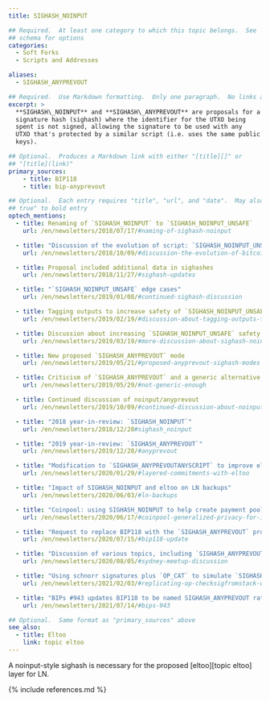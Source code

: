 ```yaml
---
title: SIGHASH_NOINPUT

## Required.  At least one category to which this topic belongs.  See
## schema for options
categories:
  - Soft Forks
  - Scripts and Addresses

aliases:
  - SIGHASH_ANYPREVOUT

## Required.  Use Markdown formatting.  Only one paragraph.  No links allowed.
excerpt: >
  **SIGHASH\_NOINPUT** and **SIGHASH\_ANYPREVOUT** are proposals for a
  signature hash (sighash) where the identifier for the UTXO being
  spent is not signed, allowing the signature to be used with any
  UTXO that's protected by a similar script (i.e. uses the same public
  keys).

## Optional.  Produces a Markdown link with either "[title][]" or
## "[title](link)"
primary_sources:
    - title: BIP118
    - title: bip-anyprevout

## Optional.  Each entry requires "title", "url", and "date".  May also use "feature:
## true" to bold entry
optech_mentions:
  - title: Renaming of `SIGHASH_NOINPUT` to `SIGHASH_NOINPUT_UNSAFE`
    url: /en/newsletters/2018/07/17/#naming-of-sighash-noinput

  - title: "Discussion of the evolution of script: `SIGHASH_NOINPUT_UNSAFE`"
    url: /en/newsletters/2018/10/09/#discussion-the-evolution-of-bitcoin-script

  - title: Proposal included additional data in sighashes
    url: /en/newsletters/2018/11/27/#sighash-updates

  - title: "`SIGHASH_NOINPUT_UNSAFE` edge cases"
    url: /en/newsletters/2019/01/08/#continued-sighash-discussion

  - title: Tagging outputs to increase safety of `SIGHASH_NOINPUT_UNSAFE`
    url: /en/newsletters/2019/02/19/#discussion-about-tagging-outputs-to-enable-restricted-features-on-spending

  - title: Discussion about increasing `SIGHASH_NOINPUT_UNSAFE` safety
    url: /en/newsletters/2019/03/19/#more-discussion-about-sighash-noinput-unsafe

  - title: New proposed `SIGHASH_ANYPREVOUT` mode
    url: /en/newsletters/2019/05/21/#proposed-anyprevout-sighash-modes

  - title: Criticism of `SIGHASH_ANYPREVOUT` and a generic alternative
    url: /en/newsletters/2019/05/29/#not-generic-enough

  - title: Continued discussion of noinput/anyprevout
    url: /en/newsletters/2019/10/09/#continued-discussion-about-noinput-anyprevout

  - title: "2018 year-in-review: `SIGHASH_NOINPUT`"
    url: /en/newsletters/2018/12/28#sighash_noinput

  - title: "2019 year-in-review: `SIGHASH_ANYPREVOUT`"
    url: /en/newsletters/2019/12/28/#anyprevout

  - title: "Modification to `SIGHASH_ANYPREVOUTANYSCRIPT` to improve eltoo flexibility"
    url: /en/newsletters/2020/01/29/#layered-commitments-with-eltoo

  - title: "Impact of SIGHASH_NOINPUT and eltoo on LN backups"
    url: /en/newsletters/2020/06/03/#ln-backups

  - title: "Coinpool: using SIGHASH_NOINPUT to help create payment pools"
    url: /en/newsletters/2020/06/17/#coinpool-generalized-privacy-for-identifiable-onchain-protocols

  - title: "Request to replace BIP118 with the `SIGHASH_ANYPREVOUT` proposal"
    url: /en/newsletters/2020/07/15/#bip118-update

  - title: "Discussion of various topics, including `SIGHASH_ANYPREVOUT`"
    url: /en/newsletters/2020/08/05/#sydney-meetup-discussion

  - title: "Using schnorr signatures plus `OP_CAT` to simulate `SIGHASH_ANYPREVOUT`"
    url: /en/newsletters/2021/02/03/#replicating-op-checksigfromstack-with-bip340-and-op-cat

  - title: "BIPs #943 updates BIP118 to be named SIGHASH_ANYPREVOUT rather than SIGHASH_NOINPUT"
    url: /en/newsletters/2021/07/14/#bips-943

## Optional.  Same format as "primary_sources" above
see_also:
  - title: Eltoo
    link: topic eltoo
---
```

A noinput-style sighash is necessary for the proposed [eltoo][topic eltoo]
layer for LN.

{% include references.md %}

